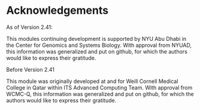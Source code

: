 # Acknowledgements

As of Version 2.41:

This modules continuing development is supported by NYU Abu Dhabi in the Center
for Genomics and Systems Biology. With approval from NYUAD, this information
was generalized and put on github, for which the authors would like to
express their gratitude.

Before Version 2.41

This module was originally developed at and for Weill Cornell Medical College
in Qatar within ITS Advanced Computing Team. With approval from WCMC-Q, this
information was generalized and put on github, for which the authors would like
to express their gratitude.
